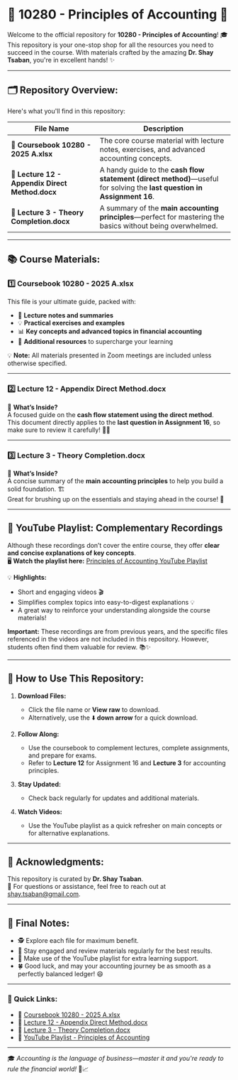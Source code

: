 # 📘 10280 - Principles of Accounting 📘

Welcome to the official repository for **10280 - Principles of Accounting**! 🎓 This repository is your one-stop shop for all the resources you need to succeed in the course. With materials crafted by the amazing **Dr. Shay Tsaban**, you're in excellent hands! ✨

---

## 🗂️ Repository Overview:
Here's what you'll find in this repository:  

| File Name                               | Description                                                                                                                                              |
|-----------------------------------------|----------------------------------------------------------------------------------------------------------------------------------------------------------|
| **📄 Coursebook 10280 - 2025 A.xlsx**  | The core course material with lecture notes, exercises, and advanced accounting concepts.                                                                |
| **📄 Lecture 12 - Appendix Direct Method.docx** | A handy guide to the **cash flow statement (direct method)**—useful for solving the **last question in Assignment 16**.                                      |
| **📄 Lecture 3 - Theory Completion.docx**   | A summary of the **main accounting principles**—perfect for mastering the basics without being overwhelmed.                                               |

---

## 📚 Course Materials:
### 1️⃣ **Coursebook 10280 - 2025 A.xlsx**  
This file is your ultimate guide, packed with:  
- 📝 **Lecture notes and summaries**  
- 💡 **Practical exercises and examples**  
- 📊 **Key concepts and advanced topics in financial accounting**  
- 🌟 **Additional resources** to supercharge your learning  

💡 **Note:** All materials presented in Zoom meetings are included unless otherwise specified.  

---

### 2️⃣ **Lecture 12 - Appendix Direct Method.docx**  
📄 **What’s Inside?**  
A focused guide on the **cash flow statement using the direct method**.  
This document directly applies to the **last question in Assignment 16**, so make sure to review it carefully! 🧾✅  

---

### 3️⃣ **Lecture 3 - Theory Completion.docx**  
📄 **What’s Inside?**  
A concise summary of the **main accounting principles** to help you build a solid foundation. 🏗️  
Great for brushing up on the essentials and staying ahead in the course! 💪  

---

## 🎥 YouTube Playlist: Complementary Recordings  
Although these recordings don’t cover the entire course, they offer **clear and concise explanations of key concepts**.  
🖥️ **Watch the playlist here:** [Principles of Accounting YouTube Playlist](https://www.youtube.com/playlist?list=PLdQWatGxaBrPpVximY9xuZSSRWFdzcl7Y)  

💡 **Highlights:**  
- Short and engaging videos 🎬  
- Simplifies complex topics into easy-to-digest explanations 💡  
- A great way to reinforce your understanding alongside the course materials!  

**Important:** These recordings are from previous years, and the specific files referenced in the videos are not included in this repository. However, students often find them valuable for review. 📚✨  

---

## 🤔 How to Use This Repository:
1. **Download Files:**  
   - Click the file name or **View raw** to download.  
   - Alternatively, use the ⬇️ **down arrow** for a quick download.  

2. **Follow Along:**  
   - Use the coursebook to complement lectures, complete assignments, and prepare for exams.  
   - Refer to **Lecture 12** for Assignment 16 and **Lecture 3** for accounting principles.  

3. **Stay Updated:**  
   - Check back regularly for updates and additional materials.  

4. **Watch Videos:**  
   - Use the YouTube playlist as a quick refresher on main concepts or for alternative explanations.  

---

## 💌 Acknowledgments:
This repository is curated by **Dr. Shay Tsaban**.  
📧 For questions or assistance, feel free to reach out at [shay.tsaban@gmail.com](mailto:shay.tsaban@gmail.com).  

---

## 🎉 Final Notes:
- 🕵️ Explore each file for maximum benefit.  
- 📆 Stay engaged and review materials regularly for the best results.  
- 🎥 Make use of the YouTube playlist for extra learning support.  
- 🍀 Good luck, and may your accounting journey be as smooth as a perfectly balanced ledger! 😄  

---

### 🌟 Quick Links:
- 📄 [Coursebook 10280 - 2025 A.xlsx](./Coursebook%2010280%20-%202025%20A.xlsx)  
- 📄 [Lecture 12 - Appendix Direct Method.docx](./Lecture%2012%20-%202025A%20-%20Appendix%20Direct%20Method.docx)  
- 📄 [Lecture 3 - Theory Completion.docx](./Lecture%203%20-%202025A%20-%20Theory%20Completion.docx)  
- 🎥 [YouTube Playlist - Principles of Accounting](https://www.youtube.com/playlist?list=PLdQWatGxaBrPpVximY9xuZSSRWFdzcl7Y)  

---

🎓 *Accounting is the language of business—master it and you're ready to rule the financial world!* 💼📈

